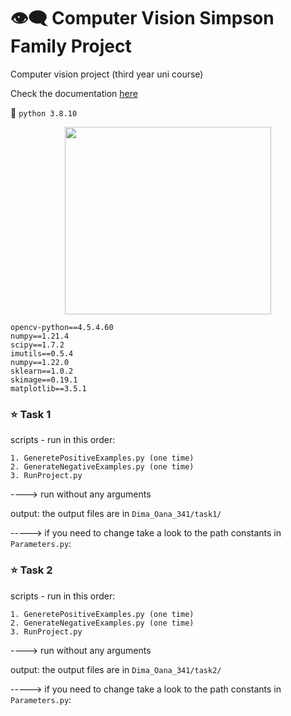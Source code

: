 # :eye_speech_bubble: Computer Vision Simpson Family Project 
Computer vision project (third year uni course)

Check the documentation [here](https://github.com/DimaOanaTeodora/Simpsons-Character-Detection/blob/main/documentatie%20Tema%202%20CAVA.pdf)

:snake:	```python 3.8.10 ```

<p align="center">
<img src="https://user-images.githubusercontent.com/61749814/167293011-8ea321a7-8a8f-4f2c-9860-b57c8d1f5422.png" width="330" height="300" />
</p>


```
opencv-python==4.5.4.60
numpy==1.21.4
scipy==1.7.2
imutils==0.5.4
numpy==1.22.0
sklearn==1.0.2
skimage==0.19.1
matplotlib==3.5.1
```

### :star: Task 1
scripts - run in this order: 
```
1. GeneretePositiveExamples.py (one time)
2. GenerateNegativeExamples.py (one time)
3. RunProject.py
```

----> run without any arguments

output: the output files are in ```Dima_Oana_341/task1/```

-----> if you need to change take a look to the path constants in ```Parameters.py```:


### :star: Task 2
scripts - run in this order: 
```
1. GeneretePositiveExamples.py (one time)
2. GenerateNegativeExamples.py (one time)
3. RunProject.py
```

----> run without any arguments

output: the output files are in ```Dima_Oana_341/task2/```

-----> if you need to change take a look to the path constants in ```Parameters.py```:

